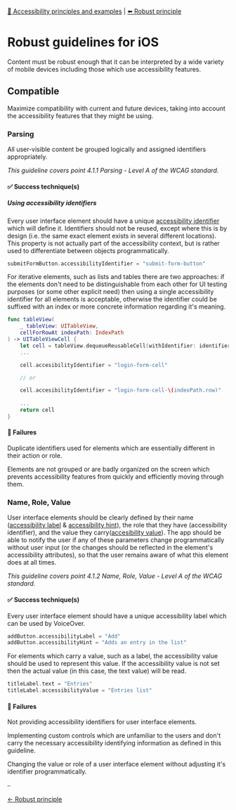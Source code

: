  [🔼 Accessibility principles and examples](accessibility_principles_and_examples.md "Accessibility principles and examples") | [⬅️  Robust principle](../../principles/robust_principle.md "Robust principle")

# Robust guidelines for iOS

Content must be robust enough that it can be interpreted by a wide variety of mobile devices including those which use accessibility features.

## Compatible

Maximize compatibility with current and future devices, taking into account the accessibility features that they might be using.

### Parsing

All user-visible content be grouped logically and assigned identifiers appropriately.

*This guideline covers point 4.1.1 Parsing - Level A of the WCAG standard.*

#### ✅ Success technique(s)

##### Using accessibility identifiers

Every user interface element should have a unique [accessibility identifier](https://developer.apple.com/documentation/uikit/uiaccessibilityidentification/1623132-accessibilityidentifier) which will define it. Identifiers should not be reused, except where this is by design (i.e. the same exact element exists in several different locations). This property is not actually part of the accessibility context, but is rather used to differentiate between objects programmatically.

```swift
submitFormButton.accessibilityIdentifier = "submit-form-button"
```

For iterative elements, such as lists and tables there are two approaches: if the elements don't need to be distinguishable from each other for UI testing purposes (or some other explicit need) then using a single accessibility identifier for all elements is acceptable, otherwise the identifier could be suffixed with an index or more concrete information regarding it's meaning.

```swift
func tableView(
    _ tableView: UITableView,
    cellForRowAt indexPath: IndexPath
) -> UITableViewCell {
    let cell = tableView.dequeueReusableCell(withIdentifier: identifier)
    ...

    cell.accesibilityIdentifier = "login-form-cell"

    // or

    cell.accesibilityIdentifier = "login-form-cell-\(indexPath.row)"
    
    ... 
    return cell
}
```

#### 🚫 Failures

Duplicate identifiers used for elements which are essentially different in their action or role.

Elements are not grouped or are badly organized on the screen which prevents accessibility features from quickly and efficiently moving through them.

### Name, Role, Value

User interface elements should be clearly defined by their name ([accessibility label](https://developer.apple.com/documentation/objectivec/nsobject/1615181-accessibilitylabel) & [accessibility hint](https://developer.apple.com/documentation/objectivec/nsobject/1615093-accessibilityhint)), the role that they have (accessibility identifier), and the value they carry([accesibility value](https://developer.apple.com/documentation/objectivec/nsobject/1615117-accessibilityvalue)). The app should be able to notify the user if any of these parameters change programmatically without user input (or the changes should be reflected in the element's accessibility attributes), so that the user remains aware of what this element does at all times.

*This guideline covers point 4.1.2 Name, Role, Value - Level A of the WCAG standard.*

#### ✅ Success technique(s)

Every user interface element should have a unique accessibility label which can be used by VoiceOver.

```swift
addButton.accessibilityLabel = "Add"
addButton.accessibilityHint = "Adds an entry in the list"
```

For elements which carry a value, such as a label, the accessibility value should be used to represent this value. If the accessibility value is not set then the actual value (in this case, the text value) will be read.

```swift
titleLabel.text = "Entries"
titleLabel.accessibilityValue = "Entries list"
```

#### 🚫 Failures

Not providing accessibility identifiers for user interface elements.

Implementing custom controls which are unfamiliar to the users and don't carry the necessary accessibility identifying information as defined in this guideline.

Changing the value or role of a user interface element without adjusting it's identifier programmatically.

⎯

[← Robust principle](../../principles/robust_principle.md "Robust principle")

